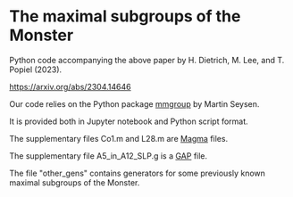 # The maximal subgroups of the Monster

Python code accompanying the above paper by H. Dietrich, M. Lee, and T. Popiel (2023).

https://arxiv.org/abs/2304.14646

Our code relies on the Python package <a href="https://github.com/Martin-Seysen/mmgroup">mmgroup</a> by Martin Seysen.

It is provided both in Jupyter notebook and Python script format.

The supplementary files Co1.m and L28.m are <a href="http://magma.maths.usyd.edu.au/magma/">Magma</a> files.

The supplementary file A5_in_A12_SLP.g is a  <a href="https://www.gap-system.org/">GAP</a> file.

The file "other_gens" contains generators for some previously known maximal subgroups of the Monster.
